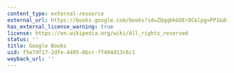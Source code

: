 ```yaml
---
content_type: external-resource
external_url: https://books.google.com/books?id=ZQqqbkGOEr8C&lpg=PP1&dq=Louise%20Erdrich%2C%20The%20Round%20House&pg=PP1#v=onepage&q&f=false
has_external_license_warning: true
license: https://en.wikipedia.org/wiki/All_rights_reserved
status: ''
title: Google Books
uid: f5e7df17-2dfe-4495-8bcc-ff494d13c6c1
wayback_url: ''
---
```

